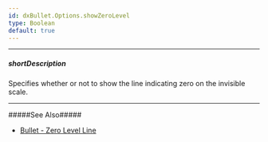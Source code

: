 ```yaml
---
id: dxBullet.Options.showZeroLevel
type: Boolean
default: true
---
```

---
##### shortDescription
Specifies whether or not to show the line indicating zero on the invisible scale.

---
#####See Also#####
- [Bullet - Zero Level Line](/concepts/05%20UI%20Components/Bullet/10%20Visual%20Elements/30%20Zero%20Level%20Line.md '/Documentation/Guide/UI_Components/Bullet/Visual_Elements/#Zero_Level_Line')